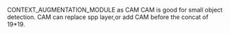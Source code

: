 CONTEXT_AUGMENTATION_MODULE as CAM
CAM is good for small object detection.
CAM can replace spp layer,or add CAM before the concat of 19*19.
